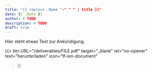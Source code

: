 ```yaml
---
title: "{{ replace .Name "-" " " | title }}"
date: {{ .Date }}
author: # TODO
description: # TODO
draft: true
---
```


Hier steht etwas Text zur Ankündigung.


{{< btn
        URL="/deliverables/FILE.pdf"
        target="_blank"
        rel="no-opener"
        text="herunterladen"
        icon="tf-ion-document"
>}}
